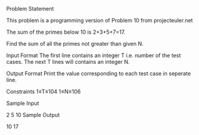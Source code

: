 Problem Statement

This problem is a programming version of Problem 10 from projecteuler.net

The sum of the primes below 10 is 2+3+5+7=17.

Find the sum of all the primes not greater than given N.

Input Format 
The first line contains an integer T i.e. number of the test cases. 
The next T lines will contains an integer N.

Output Format 
Print the value corresponding to each test case in seperate line.

Constraints 
1≤T≤104 
1≤N≤106

Sample Input

2
5
10
Sample Output

10
17